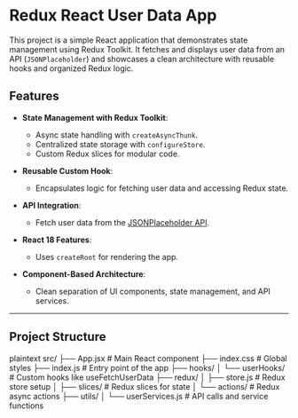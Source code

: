 # Redux React User Data App

This project is a simple React application that demonstrates state management using Redux Toolkit. It fetches and displays user data from an API (`JSONPlaceholder`) and showcases a clean architecture with reusable hooks and organized Redux logic.

## Features

- **State Management with Redux Toolkit**:
  - Async state handling with `createAsyncThunk`.
  - Centralized state storage with `configureStore`.
  - Custom Redux slices for modular code.
  
- **Reusable Custom Hook**:
  - Encapsulates logic for fetching user data and accessing Redux state.

- **API Integration**:
  - Fetch user data from the [JSONPlaceholder API](https://jsonplaceholder.typicode.com/).

- **React 18 Features**:
  - Uses `createRoot` for rendering the app.

- **Component-Based Architecture**:
  - Clean separation of UI components, state management, and API services.

---

## Project Structure

plaintext
src/
├── App.jsx                # Main React component
├── index.css              # Global styles
├── index.js               # Entry point of the app
├── hooks/
│   └── userHooks/         # Custom hooks like useFetchUserData
├── redux/
│   ├── store.js           # Redux store setup
│   ├── slices/            # Redux slices for state
│   └── actions/           # Redux async actions
├── utils/
│   └── userServices.js    # API calls and service functions
